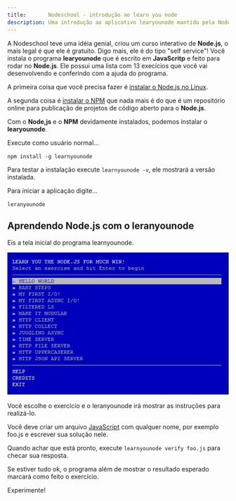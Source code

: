```yaml
---
title:       Nodeschool - introdução ao learn you node
description: Uma introdução ao aplicativo learyounode mantido pela Nodeschool
---
```


A Nodeschool teve uma idéia genial, criou um curso interativo de __Node.js__, o mais legal é que ele é gratuito.
Digo mais, ele é do tipo "self service"! Você instala o programa __learyounode__ que é escrito em __JavaScritp__ e 
feito para rodar no __Node.js__. Ele possui uma lista com 13 execícios que você vai desenvolvendo e conferindo com a 
ajuda do programa.

A primeira coisa que você precisa fazer é [instalar o Node.js no Linux](/linux/cookbook/nodejs/).

A segunda coisa é [instalar o NPM](/linux/cookbook/npm/) que nada mais é do que é um repositório online para publicação
de projetos de código aberto para o __Node.js__.

Com o __Node,js__ e o __NPM__ devidamente instalados, podemos instalar o __learyounode__.

Execute como usuário normal...

    npm install -g learnyounode

Para testar a instalação execute `learnyounode -v`, ele mostrará a versão instalada.

Para iniciar a aplicação digite...

    leranyounode




Aprendendo Node.js com o leranyounode
---

Eis a tela inicial do programa learnyounode.

![imagem ilustrando a tela inicial do leran you node](learnyounode-tela-inicial.jpg "imagem ilustrando a tela inicial do leran you node")


Você escolhe o exercício e o leranyounode irá mostrar as instruções para realizá-lo.

Você deve criar um arquivo [JavaScript](/javascript/) com qualquer nome, por exemplo foo.js e escrever sua solução nele.

Quando achar que está pronto, execute `learnyounode verify foo.js` para checar sua resposta.

Se estiver tudo ok, o programa além de mostrar o resultado esperado marcará como feito o exercício.

Experimente!